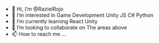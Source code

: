 - 👋 Hi, I’m @RazielRojo
- 👀 I’m interested in Game Development Unity JS C# Python
- 🌱 I’m currently learning React Unity
- 💞️ I’m looking to collaborate on The areas above 
- 📫 How to reach me ...

<!---
RazielRojo/RazielRojo is a ✨ special ✨ repository because its `README.md` (this file) appears on your GitHub profile.
You can click the Preview link to take a look at your changes.
--->
